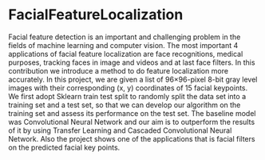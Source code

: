 # FacialFeatureLocalization

Facial feature detection is an important and challenging problem in the fields of machine learning and computer vision. The most
important 4 applications of facial feature localization are face recognitions, medical purposes, tracking faces in image and videos
and at last face filters. In this contribution we introduce a method to do feature localization more accurately. In this project, we are given
a list of 96×96-pixel 8-bit gray level images with their corresponding (x, y) coordinates of 15 facial keypoints. We first adopt Sklearn train
test split to randomly split the data set into a training set and a test set, so that we can develop our algorithm on the training set and
assess its performance on the test set. The baseline model was Convolutional Neural Network and our aim is to outperform the
results of it by using Transfer Learning and Cascaded Convolutional Neural Network. Also the project shows one of the applications that
is facial filters on the predicted facial key points.
